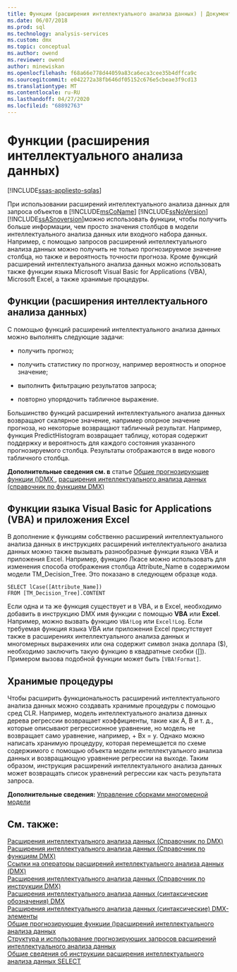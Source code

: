 ```yaml
---
title: Функции (расширения интеллектуального анализа данных) | Документация Майкрософт
ms.date: 06/07/2018
ms.prod: sql
ms.technology: analysis-services
ms.custom: dmx
ms.topic: conceptual
ms.author: owend
ms.reviewer: owend
author: minewiskan
ms.openlocfilehash: f68a66e778d44059a83ca6eca3cee35b4dffca9c
ms.sourcegitcommit: e042272a38fb646df05152c676e5cbeae3f9cd13
ms.translationtype: MT
ms.contentlocale: ru-RU
ms.lasthandoff: 04/27/2020
ms.locfileid: "68892763"
---
```

# <a name="functions-dmx"></a>Функции (расширения интеллектуального анализа данных)
[!INCLUDE[ssas-appliesto-sqlas](../includes/ssas-appliesto-sqlas.md)]

  При использовании расширений интеллектуального анализа данных для запроса объектов в [!INCLUDE[msCoName](../includes/msconame-md.md)] [!INCLUDE[ssNoVersion](../includes/ssnoversion-md.md)] [!INCLUDE[ssASnoversion](../includes/ssasnoversion-md.md)]можно использовать функции, чтобы получить больше информации, чем просто значения столбцов в модели интеллектуального анализа данных или входного набора данных. Например, с помощью запросов расширений интеллектуального анализа данных можно получить не только прогнозируемое значение столбца, но также и вероятность точности прогноза. Кроме функций расширений интеллектуального анализа данных можно использовать также функции языка Microsoft Visual Basic for Applications (VBA), Microsoft Excel, а также хранимые процедуры.  
  
## <a name="dmx-functions"></a>Функции (расширения интеллектуального анализа данных)  
 С помощью функций расширений интеллектуального анализа данных можно выполнять следующие задачи:  
  
-   получить прогноз;  
  
-   получить статистику по прогнозу, например вероятность и опорное значение;  
  
-   выполнить фильтрацию результатов запроса;  
  
-   повторно упорядочить табличное выражение.  
  
 Большинство функций расширений интеллектуального анализа данных возвращают скалярное значение, например опорное значение прогноза, но некоторые возвращают табличный результат. Например, функция PredictHistogram возвращает таблицу, которая содержит поддержку и вероятность для каждого состояния указанного прогнозируемого столбца. Результаты отображаются в виде нового табличного столбца.  
  
 **Дополнительные сведения см. в** статье [Общие прогнозирующие функции &#40;&#41;DMX ](../dmx/general-prediction-functions-dmx.md), [расширения интеллектуального анализа данных &#40;справочник по функциям DMX&#41;](../dmx/data-mining-extensions-dmx-function-reference.md)  
  
## <a name="visual-basic-for-applications-vba-and-excel-functions"></a>Функции языка Visual Basic for Applications (VBA) и приложения Excel  
 В дополнение к функциям собственно расширений интеллектуального анализа данных в инструкциях расширений интеллектуального анализа данных можно также вызывать разнообразные функции языка VBA и приложения Excel. Например, функцию Лкасе можно использовать для изменения способа отображения столбца Attribute_Name в содержимом модели TM_Decision_Tree. Это показано в следующем образце кода.  
  
```  
SELECT lCase([Attribute_Name])   
FROM [TM_Decision_Tree].CONTENT  
```  
  
 Если одна и та же функция существует и в VBA, и в Excel, необходимо добавить в инструкцию DMX имя функции с помощью **VBA** или **Excel**. Например, можно вызвать функцию `VBA!Log` или `Excel!Log`. Если требуемая функция языка VBA или приложения Excel присутствует также в расширениях интеллектуального анализа данных и многомерных выражениях или она содержит символ знака доллара ($), необходимо заключить такую функцию в квадратные скобки ([]). Примером вызова подобной функции может быть `[VBA!Format]`.  
  
## <a name="stored-procedures"></a>Хранимые процедуры  
 Чтобы расширить функциональность расширений интеллектуального анализа данных можно создавать хранимые процедуры с помощью сред CLR. Например, модель интеллектуального анализа данных дерева регрессии возвращает коэффициенты, такие как A, B и т. д., которые описывают регрессионное уравнение, но модель не возвращает само уравнение, например, + Bx = y. Однако можно написать хранимую процедуру, которая перемещается по схеме содержимого с помощью объекта модели интеллектуального анализа данных и возвращающую уравнение регрессии на выходе. Таким образом, инструкция расширений интеллектуального анализа данных может возвращать список уравнений регрессии как часть результата запроса.  
  
 **Дополнительные сведения:** [Управление сборками многомерной модели](https://docs.microsoft.com/analysis-services/multidimensional-models/multidimensional-model-assemblies-management)  
  
## <a name="see-also"></a>См. также:  
 [Расширения интеллектуального анализа данных &#40;Справочник по DMX&#41;](../dmx/data-mining-extensions-dmx-reference.md)   
 [Расширения интеллектуального анализа данных &#40;Справочник по функциям DMX&#41;](../dmx/data-mining-extensions-dmx-function-reference.md)   
 [Ссылки на операторы расширений интеллектуального анализа данных &#40;DMX&#41;](../dmx/data-mining-extensions-dmx-operator-reference.md)   
 [Расширения интеллектуального анализа данных &#40;Справочник по инструкции DMX&#41;](../dmx/data-mining-extensions-dmx-statements.md)   
 [Расширения интеллектуального анализа данных &#40;синтаксические обозначения&#41; DMX](../dmx/data-mining-extensions-dmx-syntax-conventions.md)   
 [Расширения интеллектуального анализа данных &#40;синтаксические&#41; DMX-элементы](../dmx/data-mining-extensions-dmx-syntax-elements.md)   
 [Общие прогнозирующие функции &#40;&#41;расширений интеллектуального анализа данных](../dmx/general-prediction-functions-dmx.md)   
 [Структура и использование прогнозирующих запросов расширений интеллектуального анализа данных](../dmx/structure-and-usage-of-dmx-prediction-queries.md)   
 [Общие сведения об инструкции расширения интеллектуального анализа данных SELECT](../dmx/understanding-the-dmx-select-statement.md)  
  
  
